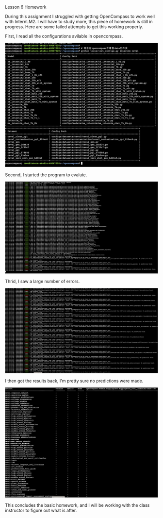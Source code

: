 Lesson 6 Homework

During this assignment I struggled with getting OpenCompass to work well with InternLM2.
I will have to study more, this piece of homework is still in progress. 
Here are some failed attempts to get this working properly.

First, I read all the configurations avilable in opencompass.

![image](Assets/screenshot6.png)

Second, I started the program to evalute.

![image](Assets/screenshot9.png)

Thrid, I saw a large number of errors.

![image](Assets/screenshot8.png)

I then got the results back, I'm pretty sure no predictions were made.

![image](Assets/screenshot7.png)

This concludes the basic homework, and I will be working with the class instructor to figure out what is after.
